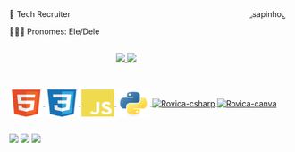 <!-- Obrigado pelo tutorial de como customizar o Git Rafaella Balleniri -->
##

🌱 Tech Recruiter  <img align="right" alt="sapinhogif" height="100" style="border-radius:50px;" src="https://giffiles.alphacoders.com/212/212520.gif">

🧚🏻‍♂️ Pronomes: Ele/Dele

##


<div align="center">
  <a href="https://github.com/rovica">
  <img height="160em" src="https://github-readme-stats.vercel.app/api?username=rovica&show_icons=true&theme=gotham&include_all_commits=true&count_private=true"/>
  <img height="150em" src="https://github-readme-stats.vercel.app/api/top-langs/?username=rovica&layout=compact&langs_count=7&theme=gotham"/>
</div>
  
  ##
  
  </div>
<div style="display: inline_block"><br>
  <link rel="stylesheet" href="https://cdn.jsdelivr.net/gh/devicons/devicon@v2.14.0/devicon.min.css">
  <img align="center" alt="Rovica-HTML" height="50" width="60" src="https://raw.githubusercontent.com/devicons/devicon/master/icons/html5/html5-original.svg">
  <img align="center" alt="Rovica-CSS" height="50" width="60" src="https://raw.githubusercontent.com/devicons/devicon/master/icons/css3/css3-original.svg">
  <img align="center" alt="Rovica-Js" height="50" width="60" src="https://raw.githubusercontent.com/devicons/devicon/master/icons/javascript/javascript-plain.svg">
  <img align="center" alt="Rovica-Python" height="50" width="60" src="https://raw.githubusercontent.com/devicons/devicon/master/icons/python/python-original.svg">
  <img align="center" alt="Rovica-csharp" height="50" width="60" src="https://cdn.jsdelivr.net/gh/devicons/devicon/icons/csharp/csharp-plain.svg">
  <img align="center" alt="Rovica-canva" height="50" width="60" src="https://cdn.jsdelivr.net/gh/devicons/devicon/icons/canva/canva-original.svg">
  
</div>

##

<div>
  <a href = "mailto:romulo.vcastilho@gmail.com"><img src="https://img.shields.io/badge/-Gmail-%23333?style=for-the-badge&logo=gmail&logoColor=white" target="_blank"></a>
  <a href="https://www.linkedin.com/in/romulovcastilho/" target="_blank"><img src="https://img.shields.io/badge/-LinkedIn-%230077B5?style=for-the-badge&logo=linkedin&logoColor=white" target="_blank"></a> 
  <a href="https://www.instagram.com/romulovillar/" target="_blank"><img src="https://img.shields.io/badge/-Instagram-%23E4405F?style=for-the-badge&logo=instagram&logoColor=white" target="_blank"></a>
 </div>
 
<!-- <img align="right" alt="rovicasapos" height="400" style="border-radius:50px;" src="https://c.tenor.com/MLa1SvUMKt8AAAAC/froge.gif"> -->





